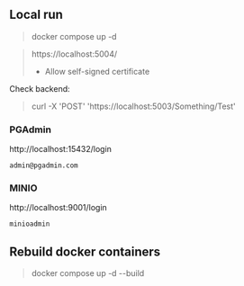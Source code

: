 
## Local run

> docker compose up -d

> https://localhost:5004/
>   * Allow self-signed certificate

Check backend:
> curl -X 'POST' 'https://localhost:5003/Something/Test'


### PGAdmin
http://localhost:15432/login

`admin@pgadmin.com`

### MINIO
http://localhost:9001/login

`minioadmin`

## Rebuild docker containers

> docker compose up -d --build